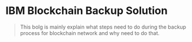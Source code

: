 # IBM Blockchain Backup Solution

> This bolg is mainly explain what steps need to do during the backup process for blockchain network and why need to do that.

## 

